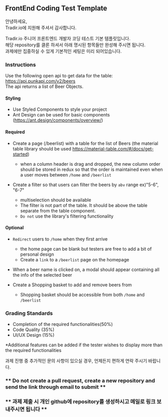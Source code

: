 ## FrontEnd Coding Test Template
안녕하세요,  
Tradir.io에 지원해 주셔서 감사합니다.

Tradir.io 주니어 프론트엔드 개발자 코딩 테스트 기본 템플릿입니다.  
해당 repository를 클론 하셔서 아래 명시된 항목들만 완성해 주시면 됩니다.  
과제에만 집중하실 수 있게 기본적인 세팅은 미리 되어있습니다.

### Instructions

Use the following open api to get data for the table: https://api.punkapi.com/v2/beers  
The api returns a list of Beer Objects.

#### Styling

* Use Styled Components to style your project
* Ant Design can be used for basic components (https://ant.design/components/overview/)

#### Required

* Create a page (/beerlist) with a table for the list of Beers (the material table library should be used https://material-table.com/#/docs/get-started)
  - when a column header is drag and dropped, the new column order should be stored in redux so that the order is maintained even when a user moves between ``/home`` and ``/beerlist``

* Create a filter so that users can filter the beers by ``abv`` range ex)"5-6", "6-7"
  - multiselection should be available
  - The filter is not part of the table. It should be above the table separate from the table component.
  - ``Do not`` use the library's filtering functionality

#### Optional

* ``Redirect`` users to ``/home`` when they first arrive
  - the home page can be blank but testers are free to add a bit of personal design
  - Create a ``link`` to a ``/beerlist`` page on the homepage

* When a beer name is clicked on, a modal should appear containing all the info of the selected beer

* Create a Shopping basket to add and remove beers from  
  - Shopping basket should be accessible from both ``/home`` and ``/beerlist``
  
### Grading Standards
* Completion of the required functionalities(50%)
* Code Quality (35%)
* UI/UX Design (15%)

*Additional features can be added if the tester wishes to display more than the required functionalities

과제 진행 중 추가적인 문의 사항이 있으실 경우, 언제든지 편하게 연락 주시기 바랍니다.

### ** Do not create a pull request, create a new repository and send the link through email to submit **
### ** 과제 제출 시 개인 github에 repository를 생성하시고 메일로 링크 보내주시면 됩니다 **
